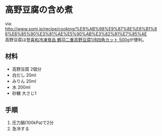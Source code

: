 #  高野豆腐の含め煮
via: http://www.somi.jp/recipe/cooking/%E9%AB%98%E9%87%8E%E8%B1%86%E8%85%90%E3%81%AE%E5%90%AB%E3%82%81%E7%85%AE  
高野豆腐は[登喜和冷凍食品 鶴羽二重高野豆腐1/8四角カット 500g](https://amazon.jp/dp/B06XZXVKC5)が便利。

## 材料
- 高野豆腐 2個分
- 白だし 20ml
- みりん 20ml
- 水 200ml
- 砂糖 大さじ1

## 手順
1. 圧力鍋(100kPa)で2分
2. 急冷する
